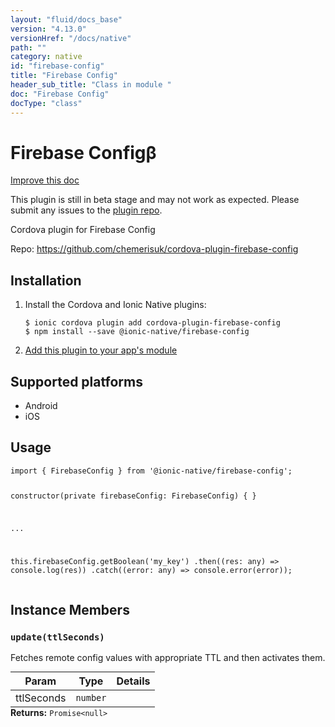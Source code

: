 ```yaml
---
layout: "fluid/docs_base"
version: "4.13.0"
versionHref: "/docs/native"
path: ""
category: native
id: "firebase-config"
title: "Firebase Config"
header_sub_title: "Class in module "
doc: "Firebase Config"
docType: "class"
---
```


<h1 class="api-title">Firebase Config<span class="beta" title="beta">&beta;</span></h1>

<a class="improve-v2-docs" href="http://github.com/ionic-team/ionic-native/edit/master/src/@ionic-native/plugins/firebase-config/index.ts#L1">
  Improve this doc
</a>




<p class="beta-notice">
  This plugin is still in beta stage and may not work as expected. Please
  submit any issues to the <a target="_blank"
  href="https://github.com/chemerisuk/cordova-plugin-firebase-config/issues">plugin repo</a>.
</p>




<p>Cordova plugin for Firebase Config</p>


<p>Repo:
  <a href="https://github.com/chemerisuk/cordova-plugin-firebase-config">
    https://github.com/chemerisuk/cordova-plugin-firebase-config
  </a>
</p>


<h2><a class="anchor" name="installation" href="#installation"></a>Installation</h2>
<ol class="installation">
  <li>Install the Cordova and Ionic Native plugins:<br>
    <pre><code class="nohighlight">$ ionic cordova plugin add cordova-plugin-firebase-config
$ npm install --save @ionic-native/firebase-config
</code></pre>
  </li>
  <li><a href="https://ionicframework.com/docs/native/#Add_Plugins_to_Your_App_Module">Add this plugin to your app's module</a></li>
</ol>



<h2><a class="anchor" name="platforms" href="#platforms"></a>Supported platforms</h2>
<ul>
  <li>Android</li><li>iOS</li>
</ul>






<h2><a class="anchor" name="usage" href="#usage"></a>Usage</h2>
<pre><code class="lang-typescript">import { FirebaseConfig } from &#39;@ionic-native/firebase-config&#39;;


constructor(private firebaseConfig: FirebaseConfig) { }

...


this.firebaseConfig.getBoolean(&#39;my_key&#39;)
  .then((res: any) =&gt; console.log(res))
  .catch((error: any) =&gt; console.error(error));
</code></pre>








<h2><a class="anchor" name="instance-members" href="#instance-members"></a>Instance Members</h2>
<h3><a class="anchor" name="update" href="#update"></a><code>update(ttlSeconds)</code></h3>




Fetches remote config values with appropriate TTL and then activates them.

<table class="table param-table" style="margin:0;">
  <thead>
  <tr>
    <th>Param</th>
    <th>Type</th>
    <th>Details</th>
  </tr>
  </thead>
  <tbody>
  <tr>
    <td>
      ttlSeconds</td>
    <td>
      <code>number</code>
    </td>
    <td>
      </td>
  </tr>
  </tbody>
</table>

<div class="return-value" markdown="1">
  <i class="icon ion-arrow-return-left"></i>
  <b>Returns:</b> <code>Promise&lt;null&gt;</code> 
</div>





